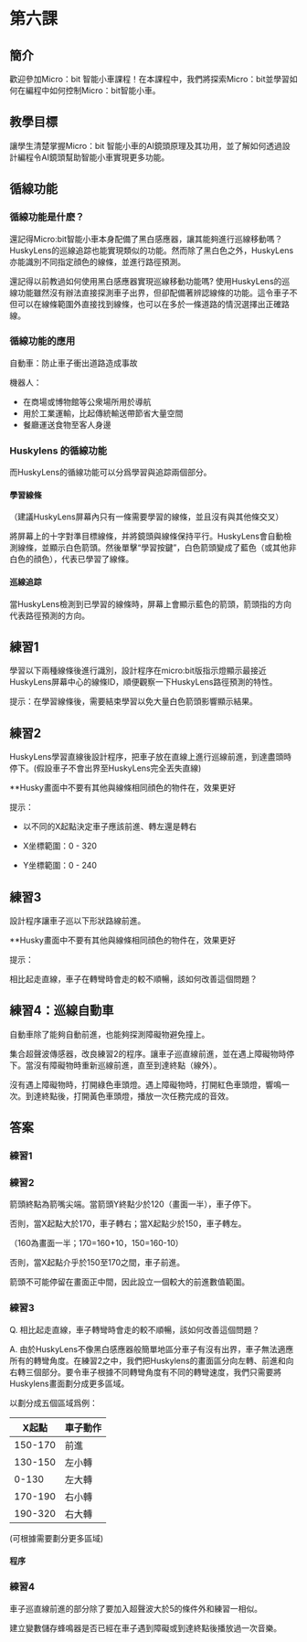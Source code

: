 # 第六課

## 簡介
<P>
歡迎參加Micro：bit 智能小車課程！在本課程中，我們將探索Micro：bit並學習如何在編程中如何控制Micro：bit智能小車。
<P>

## 教學目標
<P>
讓學生清楚掌握Micro：bit 智能小車的AI鏡頭原理及其功用，並了解如何透過設計編程令AI鏡頭幫助智能小車實現更多功能。
<P>

## 循線功能
### 循線功能是什麽？
<P>
還記得Micro:bit智能小車本身配備了黑白感應器，讓其能夠進行巡線移動嗎？HuskyLens的巡線追踪也能實現類似的功能。然而除了黑白色之外，HuskyLens亦能識別不同指定顔色的線條，並進行路徑預測。
<P>
<P>
還記得以前教過如何使用黑白感應器實現巡線移動功能嗎? 使用HuskyLens的巡線功能雖然沒有辦法直接探測車子出界，但卻配備著辨認線條的功能。這令車子不但可以在線條範圍外直接找到線條，也可以在多於一條道路的情況選擇出正確路線。
<P>

### 循線功能的應用 
<P>
自動車：防止車子衝出道路造成事故
<P>
<P>
機器人：
<P>

+ 在商場或博物館等公衆場所用於導航
+ 用於工業運輸，比起傳統輸送帶節省大量空間
+ 餐廳運送食物至客人身邊

### Huskylens 的循線功能
<P>
而HuskyLens的循線功能可以分爲學習與追踪兩個部分。
<P>

#### 學習線條
<P>
（建議HuskyLens屏幕內只有一條需要學習的線條，並且沒有與其他條交叉）
<P>
<P>
將屏幕上的十字對準目標線條，并將鏡頭與線條保持平行。HuskyLens會自動檢測線條，並顯示白色箭頭。然後單擊“學習按鍵”，白色箭頭變成了藍色（或其他非白色的顔色），代表已學習了線條。
<P>

#### 巡線追踪
<P>
當HuskyLens檢測到已學習的線條時，屏幕上會顯示藍色的箭頭，箭頭指的方向代表路徑預測的方向。
<P>

## 練習1
<P>
學習以下兩種線條後進行識別，設計程序在micro:bit版指示燈顯示最接近HuskyLens屏幕中心的線條ID，順便觀察一下HuskyLens路徑預測的特性。
<P>
<P>
提示：在學習線條後，需要結束學習以免大量白色箭頭影響顯示結果。
<P>

## 練習2
<P>
HuskyLens學習直線後設計程序，把車子放在直線上進行巡線前進，到達盡頭時停下。(假設車子不會出界至HuskyLens完全丟失直線)
<P>
<P>
**Husky畫面中不要有其他與線條相同顔色的物件在，效果更好
<P>
<P>
提示：
<P>

+ 以不同的X起點決定車子應該前進、轉左還是轉右

+ X坐標範圍：0 - 320
+ Y坐標範圍：0 - 240

## 練習3
<P>
設計程序讓車子巡以下形狀路線前進。
<P>
<P>
**Husky畫面中不要有其他與線條相同顔色的物件在，效果更好
<P>
<P>
提示：
<P>
<P>
相比起走直線，車子在轉彎時會走的較不順暢，該如何改善這個問題？  
<P>

## 練習4：巡線自動車
<P>
自動車除了能夠自動前進，也能夠探測障礙物避免撞上。
<P>
<P>
集合超聲波傳感器，改良練習2的程序。讓車子巡直線前進，並在遇上障礙物時停下。當沒有障礙物時重新巡線前進，直至到達終點（線外）。
<P>
<P>
沒有遇上障礙物時，打開綠色車頭燈。遇上障礙物時，打開紅色車頭燈，響鳴一次。到達終點後，打開黃色車頭燈，播放一次任務完成的音效。
<P>
	
## 答案
### 練習1

### 練習2
<P>
箭頭終點為箭嘴尖端。當箭頭Y終點少於120（畫面一半），車子停下。
<P>
<P>
否則，當X起點大於170，車子轉右；當X起點少於150，車子轉左。
<P>
<P>
（160為畫面一半；170=160+10，150=160-10）
<P>
<P>
否則，當X起點介乎於150至170之間，車子前進。
<P>
<P>
箭頭不可能停留在畫面正中間，因此設立一個較大的前進數值範圍。
<P>

### 練習3
<P>
Q. 相比起走直線，車子轉彎時會走的較不順暢，該如何改善這個問題？
<P>
<P>
A. 由於HuskyLens不像黑白感應器般簡單地區分車子有沒有出界，車子無法適應所有的轉彎角度。在練習2之中，我們把Huskylens的畫面區分向左轉、前進和向右轉三個部分。要令車子根據不同轉彎角度有不同的轉彎速度，我們只需要將Huskylens畫面劃分成更多區域。
<P>
<P>
以劃分成五個區域爲例：
<P>

X起點|車子動作
---|---
150-170|前進
130-150|左小轉
0-130|左大轉
170-190|右小轉
190-320|右大轉

<P>
(可根據需要劃分更多區域)
<P>

#### 程序


### 練習4
<P>
車子巡直線前進的部分除了要加入超聲波大於5的條件外和練習一相似。
<P>
<P>
建立變數儲存蜂鳴器是否已經在車子遇到障礙或到達終點後播放過一次音樂。
<P>
